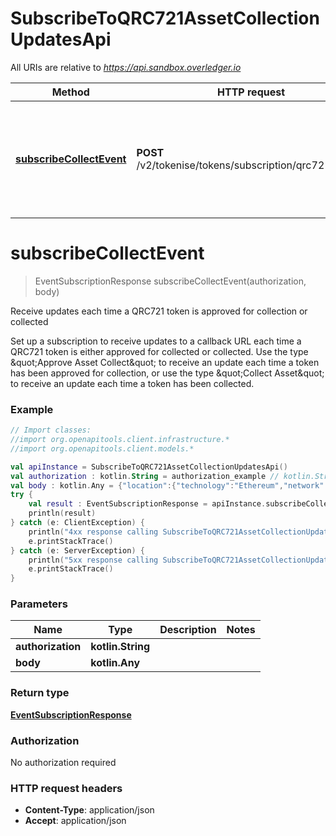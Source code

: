 # SubscribeToQRC721AssetCollectionUpdatesApi

All URIs are relative to *https://api.sandbox.overledger.io*

Method | HTTP request | Description
------------- | ------------- | -------------
[**subscribeCollectEvent**](SubscribeToQRC721AssetCollectionUpdatesApi.md#subscribeCollectEvent) | **POST** /v2/tokenise/tokens/subscription/qrc721/collect | Receive updates each time a QRC721 token is approved for collection or collected


<a name="subscribeCollectEvent"></a>
# **subscribeCollectEvent**
> EventSubscriptionResponse subscribeCollectEvent(authorization, body)

Receive updates each time a QRC721 token is approved for collection or collected

Set up a subscription to receive updates to a callback URL each time a QRC721 token is either approved for collected or collected. Use the type \&quot;Approve Asset Collect\&quot; to receive an update each time a token has been approved for collection, or use the type \&quot;Collect Asset\&quot; to receive an update each time a token has been collected.

### Example
```kotlin
// Import classes:
//import org.openapitools.client.infrastructure.*
//import org.openapitools.client.models.*

val apiInstance = SubscribeToQRC721AssetCollectionUpdatesApi()
val authorization : kotlin.String = authorization_example // kotlin.String | 
val body : kotlin.Any = {"location":{"technology":"Ethereum","network":"Ethereum Goerli Testnet"},"callbackUrl":"https://eo2vmypzncjgeoi.m.pipedream.net","type":"Approve Asset Collect","requestDetails":{"tokenName":"QNTNFT"}} // kotlin.Any | 
try {
    val result : EventSubscriptionResponse = apiInstance.subscribeCollectEvent(authorization, body)
    println(result)
} catch (e: ClientException) {
    println("4xx response calling SubscribeToQRC721AssetCollectionUpdatesApi#subscribeCollectEvent")
    e.printStackTrace()
} catch (e: ServerException) {
    println("5xx response calling SubscribeToQRC721AssetCollectionUpdatesApi#subscribeCollectEvent")
    e.printStackTrace()
}
```

### Parameters

Name | Type | Description  | Notes
------------- | ------------- | ------------- | -------------
 **authorization** | **kotlin.String**|  |
 **body** | **kotlin.Any**|  |

### Return type

[**EventSubscriptionResponse**](EventSubscriptionResponse.md)

### Authorization

No authorization required

### HTTP request headers

 - **Content-Type**: application/json
 - **Accept**: application/json

